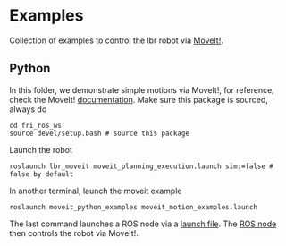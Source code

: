 # Examples
Collection of examples to control the lbr robot via [MoveIt!](https://moveit.ros.org/).
## Python
In this folder, we demonstrate simple motions via MoveIt!, for reference, check the MoveIt! [documentation](http://docs.ros.org/en/kinetic/api/moveit_tutorials/html/doc/move_group_python_interface/move_group_python_interface_tutorial.html). Make sure this package is sourced, always do
```shell
cd fri_ros_ws
source devel/setup.bash # source this package
```
Launch the robot
```shell
roslaunch lbr_moveit moveit_planning_execution.launch sim:=false # false by default
```
In another terminal, launch the moveit example
```shell
roslaunch moveit_python_examples moveit_motion_examples.launch
```
The last command launches a ROS node via a [launch file](launch/moveit_motion_examples.launch). The [ROS node](src/moveit_motion_examples.py) then controls the robot via MoveIt!.
